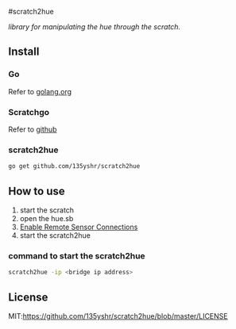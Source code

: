 #scratch2hue

_library for manipulating the hue through the scratch._

## Install
### Go
Refer to [golang.org](http://golang.org/doc/install)

### Scratchgo
Refer to [github](http://github.com/135yshr/scratchgo)

### scratch2hue
```bash
go get github.com/135yshr/scratch2hue
```

## How to use
1. start the scratch
1. open the hue.sb
1. [Enable Remote Sensor Connections](http://wiki.scratch.mit.edu/wiki/Remote_Sensor_Connections)
1. start the scratch2hue

### command to start the scratch2hue
```bash
scratch2hue -ip <bridge ip address>
```

## License
MIT:https://github.com/135yshr/scratch2hue/blob/master/LICENSE